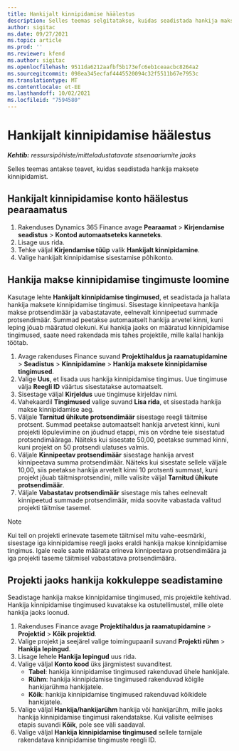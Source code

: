 ```yaml
---
title: Hankijalt kinnipidamise häälestus
description: Selles teemas selgitatakse, kuidas seadistada hankija maksete kinnipidamist.
author: sigitac
ms.date: 09/27/2021
ms.topic: article
ms.prod: ''
ms.reviewer: kfend
ms.author: sigitac
ms.openlocfilehash: 9511da6212aafbf5b173efc6eb1ceaacbc8264a2
ms.sourcegitcommit: 098ea345ecfaf4445520094c32f5511b67e7953c
ms.translationtype: MT
ms.contentlocale: et-EE
ms.lasthandoff: 10/02/2021
ms.locfileid: "7594580"
---
```

# <a name="set-up-vendor-retention"></a>Hankijalt kinnipidamise häälestus

_**Kehtib:** ressursipõhiste/mitteladustatavate stsenaariumite jaoks_

Selles teemas antakse teavet, kuidas seadistada hankija maksete kinnipidamist.

## <a name="set-up-a-vendor-retention-account-in-general-ledger"></a>Hankijalt kinnipidamise konto häälestus pearaamatus

1. Rakenduses Dynamics 365 Finance avage **Pearaamat** > **Kirjendamise seadistus** > **Kontod automaatseteks kanneteks**.
2. Lisage uus rida.
3. Tehke väljal **Kirjendamise tüüp** valik **Hankijalt kinnipidamine**.
4. Valige hankijalt kinnipidamise sisestamise põhikonto.

## <a name="create-vendor-retention-terms"></a>Hankija makse kinnipidamise tingimuste loomine

Kasutage lehte **Hankijalt kinnipidamise tingimused**, et seadistada ja hallata hankija maksete kinnipidamise tingimusi. Sisestage kinnipeetava hankija makse protsendimäär ja vabastatavate, eelnevalt kinnipeetud summade protsendimäär. Summad peetakse automaatselt hankija arvetel kinni, kuni leping jõuab määratud olekuni. Kui hankija jaoks on määratud kinnipidamise tingimused, saate need rakendada mis tahes projektile, mille kallal hankija töötab.

1. Avage rakenduses Finance suvand **Projektihaldus ja raamatupidamine** > **Seadistus** > **Kinnipidamine** > **Hankija maksete kinnipidamise tingimused**.
2. Valige **Uus**, et lisada uus hankija kinnipidamise tingimus. Uue tingimuse välja **Reegli ID** väärtus sisestatakse automaatselt. 
3. Sisestage väljal **Kirjeldus** uue tingimuse kirjeldav nimi.
4. Vahekaardil **Tingimused** valige suvand **Lisa rida**, et sisestada hankija makse kinnipidamise aeg.
5. Väljale **Tarnitud ühikute protsendimäär** sisestage reegli täitmise protsent. Summad peetakse automaatselt hankija arvetest kinni, kuni projekti lõpuleviimine on jõudnud etappi, mis on võrdne teie sisestatud protsendimääraga. Näiteks kui sisestate 50,00, peetakse summad kinni, kuni projekt on 50 protsendi ulatuses valmis.
6. Väljale **Kinnipeetav protsendimäär** sisestage hankija arvest kinnipeetava summa protsendimäär. Näiteks kui sisestate sellele väljale 10,00, siis peetakse hankija arvetelt kinni 10 protsenti summast, kuni projekt jõuab täitmisprotsendini, mille valisite väljal **Tarnitud ühikute protsendimäär**.
7. Väljale **Vabastatav protsendimäär** sisestage mis tahes eelnevalt kinnipeetud summade protsendimäär, mida soovite vabastada valitud projekti täitmise tasemel.

> [!NOTE]
> Kui teil on projekti erinevate tasemete täitmisel mitu vahe-eesmärki, sisestage iga kinnipidamise reegli jaoks eraldi hankija makse kinnipidamise tingimus. Igale reale saate määrata erineva kinnipeetava protsendimäära ja iga projekti taseme täitmisel vabastatava protsendimäära.

## <a name="set-up-a-vendor-agreement-for-the-project"></a>Projekti jaoks hankija kokkuleppe seadistamine

Seadistage hankija makse kinnipidamise tingimused, mis projektile kehtivad. Hankija kinnipidamise tingimused kuvatakse ka ostutellimustel, mille olete hankija jaoks loonud.

1. Rakenduses Finance avage **Projektihaldus ja raamatupidamine** > **Projektid** > **Kõik projektid**. 
2. Valige projekt ja seejärel valige toimingupaanil suvand **Projekti rühm** > **Hankija lepingud**.
3. Lisage lehele **Hankija lepingud** uus rida.
4. Valige väljal **Konto kood** üks järgmistest suvanditest.
   - **Tabel**: hankija kinnipidamise tingimused rakenduvad ühele hankijale.
   - **Rühm**: hankija kinnipidamise tingimused rakenduvad kõigile hankijarühma hankijatele.
   - **Kõik**: hankija kinnipidamise tingimused rakenduvad kõikidele hankijatele.
5. Valige väljal **Hankija/hankijarühm** hankija või hankijarühm, mille jaoks hankija kinnipidamise tingimusi rakendatakse. Kui valisite eelmises etapis suvandi **Kõik**, pole see väli saadaval.
6. Valige väljal **Hankija kinnipidamise tingimused** sellele tarnijale rakendatava kinnipidamise tingimuste reegli ID.

